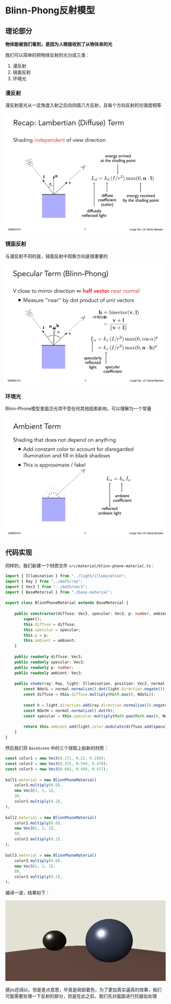 # Blinn-Phong反射模型

## 理论部分

**物体能被我们看到，是因为人眼接收到了从物体来的光**

我们可以简单的把物体反射的光分成三类：

1. 漫反射
2. 镜面反射
3. 环境光

### 漫反射

漫反射是光从一定角度入射之后向四面八方反射，且每个方向反射的光强度相等

![漫反射](./images/07/漫反射.png)

### 镜面反射

与漫反射不同的是，镜面反射中观察方向是很重要的

![镜面反射](./images/07/镜面反射.png)

### 环境光

Blinn-Phone模型里面泛光项不受任何其他因素影响，可以理解为一个常量

![环境光](./images/07/环境光.png)

## 代码实现

同样的，我们新建一个材质文件 `src/material/blinn-phone-material.ts` :

```typescript
import { Illumination } from "../light/illumination";
import { Ray } from "../math/ray";
import { Vec3 } from "../math/vec3";
import { BaseMeterial } from "./base-material";

export class BlinnPhoneMaterial extends BaseMeterial {

    public constructor(diffuse: Vec3, specular: Vec3, p: number, ambient: Vec3) {
        super();
        this.diffuse = diffuse;
        this.specular = specular;
        this.p = p;
        this.ambient = ambient;
    }

    public readonly diffuse: Vec3;
    public readonly specular: Vec3;
    public readonly p: number;
    public readonly ambient: Vec3;

    public shade(ray: Ray, light: Illumination, position: Vec3, normal: Vec3): Vec3 {
        const NdotL = normal.normalize().dot(light.direction.negate());
        const diffuse = this.diffuse.multiply(Math.max(0, NdotL));

        const h = light.direction.add(ray.direction.normalize()).negate().normalize();
        const NdotH = normal.normalize().dot(h);
        const specular = this.specular.multiply(Math.pow(Math.max(0, NdotH), this.p));

        return this.ambient.add(light.color.modulate(diffuse.add(specular)));
    }
}
```

然后我们将 `BaseScene` 中的三个球赋上船新的材质：

```typescript
const color1 = new Vec3(0.271, 0.22, 0.196);
const color2 = new Vec3(0.325, 0.369, 0.478);
const color3 = new Vec3(0.682, 0.498, 0.427);

ball1.meterial = new BlinnPhoneMaterial(
    color1.multiply(0.6),
    new Vec3(1, 1, 1),
    30,
    color1.multiply(0.2),
);

ball2.meterial = new BlinnPhoneMaterial(
    color2.multiply(0.6),
    new Vec3(1, 1, 1),
    50,
    color2.multiply(0.2),
);

ball3.meterial = new BlinnPhoneMaterial(
    color3.multiply(0.6),
    new Vec3(1, 1, 1),
    80,
    color3.multiply(0.2),
);
```

编译一波，结果如下：

![blinn-phone材质](./images/07/blinn-phone材质.png)

感jio还阔以，但是差点意思，毕竟是局部着色，为了更加真实逼真的效果，我们可能需要处理一下反射的部分，但是在此之前，我们先对画面进行抗锯齿处理